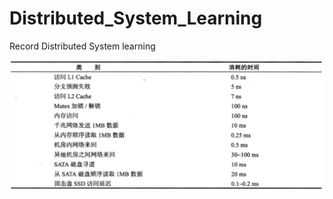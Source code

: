# Distributed_System_Learning

Record Distributed System learning

![](assets/performance_parameter.png)   